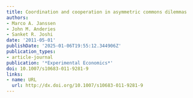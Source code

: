 ```yaml
---
title: Coordination and cooperation in asymmetric commons dilemmas
authors:
- Marco A. Janssen
- John M. Anderies
- Sanket R. Joshi
date: '2011-05-01'
publishDate: '2025-01-06T19:55:12.344906Z'
publication_types:
- article-journal
publication: '*Experimental Economics*'
doi: 10.1007/s10683-011-9281-9
links:
- name: URL
  url: http://dx.doi.org/10.1007/s10683-011-9281-9
---
```

